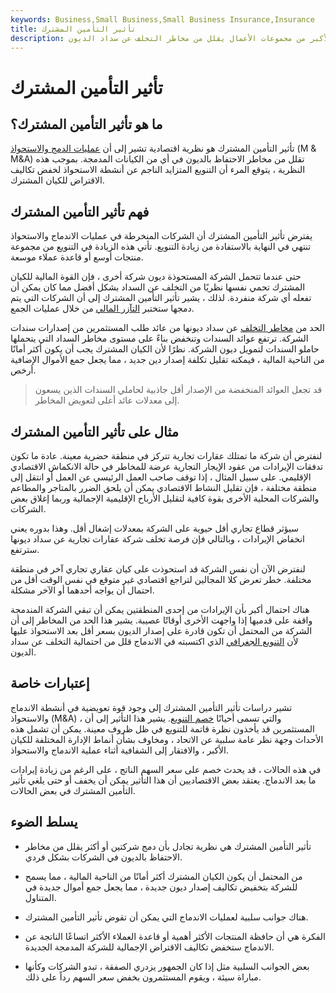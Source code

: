```yaml
---
keywords: Business,Small Business,Small Business Insurance,Insurance
title: تأثير التأمين المشترك
description: تأثير التأمين المشترك هو نظرية اقتصادية تفترض أن التنويع الأكبر من مجموعات الأعمال يقلل من مخاطر التخلف عن سداد الديون.
---
```


# تأثير التأمين المشترك
## ما هو تأثير التأمين المشترك؟

تأثير التأمين المشترك هو نظرية اقتصادية تشير إلى أن [عمليات الدمج والاستحواذ](/mergersandacquisitions) (M & M&A) تقلل من مخاطر الاحتفاظ بالديون في أي من الكيانات المدمجة. بموجب هذه النظرية ، يتوقع المرء أن التنويع المتزايد الناجم عن أنشطة الاستحواذ لخفض تكاليف الاقتراض للكيان المشترك.

## فهم تأثير التأمين المشترك

يفترض تأثير التأمين المشترك أن الشركات المنخرطة في عمليات الاندماج والاستحواذ تنتهي في النهاية بالاستفادة من زيادة التنويع. تأتي هذه الزيادة في التنويع من مجموعة منتجات أوسع أو قاعدة عملاء موسعة.

حتى عندما تتحمل الشركة المستحوذة ديون شركة أخرى ، فإن القوة المالية للكيان المشترك تحمي نفسها نظريًا من التخلف عن السداد بشكل أفضل مما كان يمكن أن تفعله أي شركة منفردة. لذلك ، يشير تأثير التأمين المشترك إلى أن الشركات التي يتم دمجها ستختبر [التآزر المالي](/synergy) من خلال عمليات الجمع.

الحد من [مخاطر التخلف](/defaultrisk) عن سداد ديونها من عائد طلب المستثمرين من إصدارات سندات الشركة. ترتفع عوائد السندات وتنخفض بناءً على مستوى مخاطر السداد التي يتحملها حاملو السندات لتمويل ديون الشركة. نظرًا لأن الكيان المشترك يجب أن يكون أكثر أمانًا من الناحية المالية ، فيمكنه تقليل تكلفة إصدار دين جديد ، مما يجعل جمع الأموال الإضافية أرخص.

> قد تجعل العوائد المنخفضة من الإصدار أقل جاذبية لحاملي السندات الذين يسعون إلى معدلات عائد أعلى لتعويض المخاطر.

>

## مثال على تأثير التأمين المشترك

لنفترض أن شركة ما تمتلك عقارات تجارية تتركز في منطقة حضرية معينة. عادة ما تكون تدفقات الإيرادات من عقود الإيجار التجارية عرضة للمخاطر في حالة الانكماش الاقتصادي الإقليمي. على سبيل المثال ، إذا توقف صاحب العمل الرئيسي عن العمل أو انتقل إلى منطقة مختلفة ، فإن تقليل النشاط الاقتصادي يمكن أن يلحق الضرر بالمتاجر والمطاعم والشركات المحلية الأخرى بقوة كافية لتقليل الأرباح الإقليمية الإجمالية وربما إغلاق بعض الشركات.

سيؤثر قطاع تجاري أقل حيوية على الشركة بمعدلات إشغال أقل. وهذا بدوره يعني انخفاض الإيرادات ، وبالتالي فإن فرصة تخلف شركة عقارات تجارية عن سداد ديونها سترتفع.

لنفترض الآن أن نفس الشركة قد استحوذت على كيان عقاري تجاري آخر في منطقة مختلفة. خطر تعرض كلا المجالين لتراجع اقتصادي غير متوقع في نفس الوقت أقل من احتمال أن يواجه أحدهما أو الآخر مشكلة.

هناك احتمال أكبر بأن الإيرادات من إحدى المنطقتين يمكن أن تبقي الشركة المندمجة واقفة على قدميها إذا واجهت الأخرى أوقاتًا عصيبة. يشير هذا الحد من المخاطر إلى أن الشركة من المحتمل أن تكون قادرة على إصدار الديون بسعر أقل بعد الاستحواذ عليها لأن [التنويع الجغرافي](/geographical-diversification) الذي اكتسبته في الاندماج قلل من احتمالية التخلف عن سداد الديون.

## إعتبارات خاصة

تشير دراسات تأثير التأمين المشترك إلى وجود قوة تعويضية في أنشطة الاندماج والاستحواذ (M&A) ، والتي تسمى أحيانًا [خصم التنويع](/conglomeratediscount). يشير هذا التأثير إلى أن المستثمرين قد يأخذون نظرة قاتمة للتنويع في ظل ظروف معينة. يمكن أن تشمل هذه الأحداث وجهة نظر عامة سلبية عن الاتحاد ، ومخاوف بشأن أنماط الإدارة المختلفة للكيان الأكبر ، والافتقار إلى الشفافية أثناء عملية الاندماج والاستحواذ.

في هذه الحالات ، قد يحدث خصم على سعر السهم الناتج ، على الرغم من زيادة إيرادات ما بعد الاندماج. يعتقد بعض الاقتصاديين أن هذا التأثير يمكن أن يخفف أو حتى يلغي تأثير التأمين المشترك في بعض الحالات.

## يسلط الضوء

- تأثير التأمين المشترك هي نظرية تجادل بأن دمج شركتين أو أكثر يقلل من مخاطر الاحتفاظ بالديون في الشركات بشكل فردي.

- من المحتمل أن يكون الكيان المشترك أكثر أمانًا من الناحية المالية ، مما يسمح للشركة بتخفيض تكاليف إصدار ديون جديدة ، مما يجعل جمع أموال جديدة في المتناول.

- هناك جوانب سلبية لعمليات الاندماج التي يمكن أن تقوض تأثير التأمين المشترك.

- الفكرة هي أن حافظة المنتجات الأكثر أهمية أو قاعدة العملاء الأكثر اتساعًا الناتجة عن الاندماج ستخفض تكاليف الاقتراض الإجمالية للشركة المدمجة الجديدة.

- بعض الجوانب السلبية مثل إذا كان الجمهور يزدري الصفقة ، تبدو الشركات وكأنها مباراة سيئة ، ويقوم المستثمرون بخفض سعر السهم رداً على ذلك.

